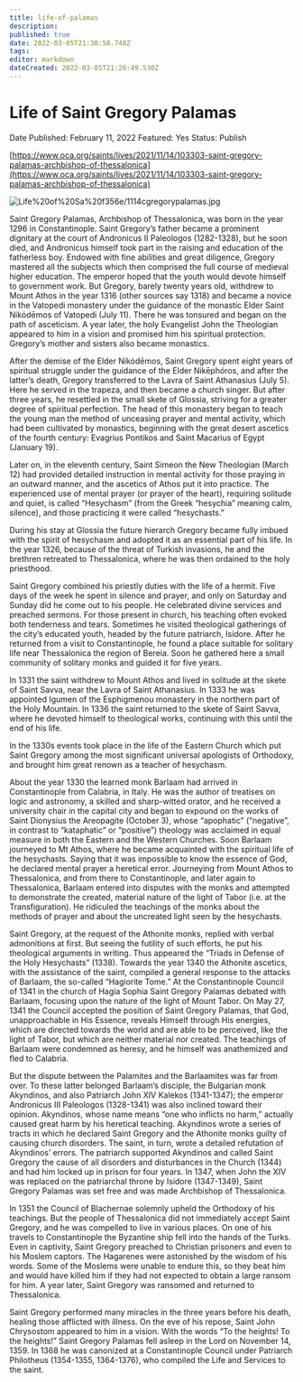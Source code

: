 ```yaml
---
title: life-of-palamas
description: 
published: true
date: 2022-03-05T21:30:58.748Z
tags: 
editor: markdown
dateCreated: 2022-03-05T21:26:49.530Z
---
```


# Life of Saint Gregory Palamas

Date Published: February 11, 2022
Featured: Yes
Status: Publish

[https://www.oca.org/saints/lives/2021/11/14/103303-saint-gregory-palamas-archbishop-of-thessalonica](https://www.oca.org/saints/lives/2021/11/14/103303-saint-gregory-palamas-archbishop-of-thessalonica)

![Life%20of%20Sa%20f356e/1114cgregorypalamas.jpg](Life%20of%20Sa%20f356e/1114cgregorypalamas.jpg)

Saint Gregory Palamas, Archbishop of Thessalonica, was born in the year 1296 in Constantinople. Saint Gregory’s father became a prominent dignitary at the court of Andronicus II Paleologos (1282-1328), but he soon died, and Andronicus himself took part in the raising and education of the fatherless boy. Endowed with fine abilities and great diligence, Gregory mastered all the subjects which then comprised the full course of medieval higher education. The emperor hoped that the youth would devote himself to government work. But Gregory, barely twenty years old, withdrew to Mount Athos in the year 1316 (other sources say 1318) and became a novice in the Vatopedi monastery under the guidance of the monastic Elder Saint Νikόdēmos of Vatopedi (July 11). There he was tonsured and began on the path of asceticism. A year later, the holy Evangelist John the Theologian appeared to him in a vision and promised him his spiritual protection. Gregory’s mother and sisters also became monastics.

After the demise of the Elder Νikόdēmos, Saint Gregory spent eight years of spiritual struggle under the guidance of the Elder Nikēphóros, and after the latter’s death, Gregory transferred to the Lavra of Saint Athanasius (July 5). Here he served in the trapeza, and then became a church singer. But after three years, he resettled in the small skete of Glossia, striving for a greater degree of spiritual perfection. The head of this monastery began to teach the young man the method of unceasing prayer and mental activity, which had been cultivated by monastics, beginning with the great desert ascetics of the fourth century: Evagrius Pontikos and Saint Macarius of Egypt (January 19).

Later on, in the eleventh century, Saint Simeon the New Theologian (March 12) had provided detailed instruction in mental activity for those praying in an outward manner, and the ascetics of Athos put it into practice. The experienced use of mental prayer (or prayer of the heart), requiring solitude and quiet, is called “Hesychasm” (from the Greek “hesychia” meaning calm, silence), and those practicing it were called “hesychasts.”

During his stay at Glossia the future hierarch Gregory became fully imbued with the spirit of hesychasm and adopted it as an essential part of his life. In the year 1326, because of the threat of Turkish invasions, he and the brethren retreated to Thessalonica, where he was then ordained to the holy priesthood.

Saint Gregory combined his priestly duties with the life of a hermit. Five days of the week he spent in silence and prayer, and only on Saturday and Sunday did he come out to his people. He celebrated divine services and preached sermons. For those present in church, his teaching often evoked both tenderness and tears. Sometimes he visited theological gatherings of the city’s educated youth, headed by the future patriarch, Isidore. After he returned from a visit to Constantinople, he found a place suitable for solitary life near Thessalonica the region of Bereia. Soon he gathered here a small community of solitary monks and guided it for five years.

In 1331 the saint withdrew to Mount Athos and lived in solitude at the skete of Saint Savva, near the Lavra of Saint Athanasius. In 1333 he was appointed Igumen of the Esphigmenou monastery in the northern part of the Holy Mountain. In 1336 the saint returned to the skete of Saint Savva, where he devoted himself to theological works, continuing with this until the end of his life.

In the 1330s events took place in the life of the Eastern Church which put Saint Gregory among the most significant universal apologists of Orthodoxy, and brought him great renown as a teacher of hesychasm.

About the year 1330 the learned monk Barlaam had arrived in Constantinople from Calabria, in Italy. He was the author of treatises on logic and astronomy, a skilled and sharp-witted orator, and he received a university chair in the capital city and began to expound on the works of Saint Dionysius the Areopagite (October 3), whose “apophatic” (“negative”, in contrast to “kataphatic” or “positive”) theology was acclaimed in equal measure in both the Eastern and the Western Churches. Soon Barlaam journeyed to Mt Athos, where he became acquainted with the spiritual life of the hesychasts. Saying that it was impossible to know the essence of God, he declared mental prayer a heretical error. Journeying from Mount Athos to Thessalonica, and from there to Constantinople, and later again to Thessalonica, Barlaam entered into disputes with the monks and attempted to demonstrate the created, material nature of the light of Tabor (i.e. at the Transfiguration). He ridiculed the teachings of the monks about the methods of prayer and about the uncreated light seen by the hesychasts.

Saint Gregory, at the request of the Athonite monks, replied with verbal admonitions at first. But seeing the futility of such efforts, he put his theological arguments in writing. Thus appeared the “Triads in Defense of the Holy Hesychasts” (1338). Towards the year 1340 the Athonite ascetics, with the assistance of the saint, compiled a general response to the attacks of Barlaam, the so-called “Hagiorite Tome.” At the Constantinople Council of 1341 in the church of Hagia Sophia Saint Gregory Palamas debated with Barlaam, focusing upon the nature of the light of Mount Tabor. On May 27, 1341 the Council accepted the position of Saint Gregory Palamas, that God, unapproachable in His Essence, reveals Himself through His energies, which are directed towards the world and are able to be perceived, like the light of Tabor, but which are neither material nor created. The teachings of Barlaam were condemned as heresy, and he himself was anathemized and fled to Calabria.

But the dispute between the Palamites and the Barlaamites was far from over. To these latter belonged Barlaam’s disciple, the Bulgarian monk Akyndinos, and also Patriarch John XIV Kalekos (1341-1347); the emperor Andronicus III Paleologos (1328-1341) was also inclined toward their opinion. Akyndinos, whose name means “one who inflicts no harm,” actually caused great harm by his heretical teaching. Akyndinos wrote a series of tracts in which he declared Saint Gregory and the Athonite monks guilty of causing church disorders. The saint, in turn, wrote a detailed refutation of Akyndinos’ errors. The patriarch supported Akyndinos and called Saint Gregory the cause of all disorders and disturbances in the Church (1344) and had him locked up in prison for four years. In 1347, when John the XIV was replaced on the patriarchal throne by Isidore (1347-1349), Saint Gregory Palamas was set free and was made Archbishop of Thessalonica.

In 1351 the Council of Blachernae solemnly upheld the Orthodoxy of his teachings. But the people of Thessalonica did not immediately accept Saint Gregory, and he was compelled to live in various places. On one of his travels to Constantinople the Byzantine ship fell into the hands of the Turks. Even in captivity, Saint Gregory preached to Christian prisoners and even to his Moslem captors. The Hagarenes were astonished by the wisdom of his words. Some of the Moslems were unable to endure this, so they beat him and would have killed him if they had not expected to obtain a large ransom for him. A year later, Saint Gregory was ransomed and returned to Thessalonica.

Saint Gregory performed many miracles in the three years before his death, healing those afflicted with illness. On the eve of his repose, Saint John Chrysostom appeared to him in a vision. With the words “To the heights! To the heights!” Saint Gregory Palamas fell asleep in the Lord on November 14, 1359. In 1368 he was canonized at a Constantinople Council under Patriarch Philotheus (1354-1355, 1364-1376), who compiled the Life and Services to the saint.